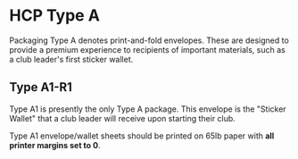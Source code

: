 # HCP Type A
Packaging Type A denotes print-and-fold envelopes. These are designed to provide a premium experience to recipients of important materials, such as a club leader's first sticker wallet.

## Type A1-R1
Type A1 is presently the only Type A package. This envelope is the "Sticker Wallet" that a club leader will receive upon starting their club.

Type A1 envelope/wallet sheets should be printed on 65lb paper with **all printer margins set to 0**.